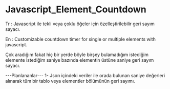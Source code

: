 # Javascript_Element_Countdown
Tr : Javascript ile tekli veya çoklu öğeler için özelleştirilebilir geri sayım sayacı.

En : Customizable countdown timer for single or multiple elements with javascript.

Çok aradığım fakat hiç bir yerde böyle birşey bulamadığım istediğim elemente istediğim saniye bazında elementin üstüne saniye geri sayım sayacı.




---Planlananlar---
1- Json içindeki veriler ile orada bulunan saniye değerleri alınarak tüm bir tablo veya elementler bölümünün geri sayımı.
